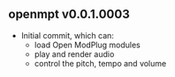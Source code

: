 openmpt v0.0.1.0003
-------------

  * Initial commit, which can:
    * load Open ModPlug modules
    * play and render audio
    * control the pitch, tempo and volume